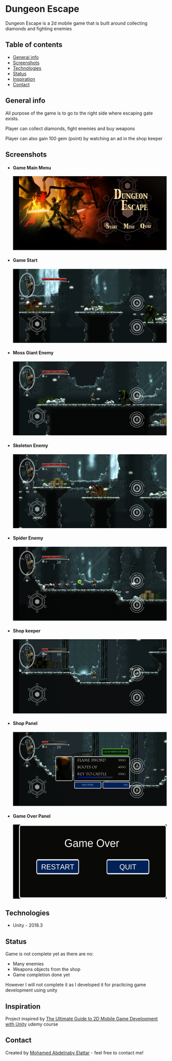 
# Dungeon Escape
 Dungeon Escape is a 2d mobile game that is built around collecting diamonds and fighting enemies

## Table of contents
* [General info](#general-info)
* [Screenshots](#screenshots)
* [Technologies](#technologies)
* [Status](#status)
* [Inspiration](#inspiration)
* [Contact](#contact)

## General info
All purpose of the game is to go to the right side where escaping gate exists.

Player can collect diamonds, fight enemies and buy weapons

Player can also gain 100 gem (point) by watching an ad in the shop keeper

## Screenshots
- #### Game Main Menu
  ![Game Main Menu](./img/1.jpg)

- #### Game Start
  ![Game Start](./img/2.jpg)

- #### Moss Giant Enemy
  ![Moss Giant Enemy](./img/3.jpg)

- #### Skeleton Enemy
  ![Skeleton Enemy](./img/4.jpg)

- #### Spider Enemy
  ![Overview Panel](./img/5.jpg)

- #### Shop keeper
  ![Shop keeper](./img/6.jpg)

- #### Shop Panel
  ![Shop Panel](./img/7.jpg)

- #### Game Over Panel
  ![Game Over Panel](./img/8.jpg)




## Technologies
* Unity - 2018.3

## Status
Game is not complete yet as there are no:

- Many enemies
- Weapons objects from the shop
- Game completion done yet


 However I will not complete it as I developed it for practicing game development using unity

## Inspiration
Project inspired by [The Ultimate Guide to 2D Mobile Game Development with Unity](https://www.udemy.com/course/the-ultimate-guide-to-mobile-game-development-with-unity/) udemy course

## Contact
Created by [Mohamed Abdelnaby Elattar](https://www.linkedin.com/in/maaelattar) - feel free to contact me!
